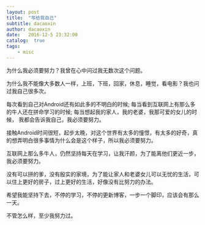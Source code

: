 ```yaml
---
layout: post
title:  "写给我自己"
subtitle: dacaoxin
author: dacaoxin
date:   2016-12-5 23:32:00
catalog:  true
tags:
    - misc
---
```


为什么我必须要努力？我曾在心中问过我无数次这个问题。

为什么我不能像大多数人一样，上班，下班，回家，休息，睡觉，看电影？我也问过我自己很多次。

每次看到自己对Android还有如此多的不明白的时候; 每当看到互联网上有那么多的牛人还在拼命学习的时候; 每当想起我的家人，我的老婆，我那可爱的女儿的时候，
我都会告诉我自己，我必须要努力。

接触Android时间很短，起步太晚，对这个世界有太多的憧憬，有太多的好奇，真的想弄明白很多事情为什么会是这个样子，所以我必须要努力。

互联网上那么多牛人，仍然坚持每天在学习，让我汗颜，为了能离他们更近一步，我必须要努力。

没有可以拼的爹，没有殷实的家境，为了能让家人和老婆女儿可以无忧的生活，可以住上更好的房子，过上更好的生活，好像没有比努力的办法。

希望我能坚持下去，不停的学习，不停的更新博客，一步一个脚印，应该会有那么一天。

不管怎么样，至少我努力过。
